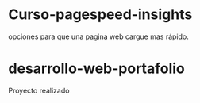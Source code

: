 # Curso-pagespeed-insights
opciones para que una pagina web cargue mas rápido.

# desarrollo-web-portafolio
Proyecto realizado
